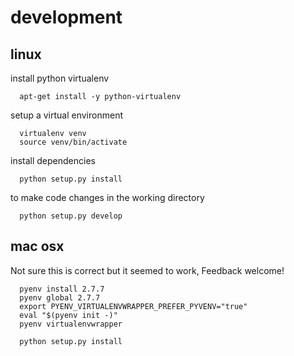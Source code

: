 
development 
=================

linux
--------------------


install python virtualenv 

      apt-get install -y python-virtualenv

setup a virtual environment

      virtualenv venv
      source venv/bin/activate

install dependencies

      python setup.py install

to make code changes in the working directory 

      python setup.py develop

mac osx
--------------------

Not sure this is correct but it seemed to work, Feedback welcome!

      pyenv install 2.7.7
      pyenv global 2.7.7
      export PYENV_VIRTUALENVWRAPPER_PREFER_PYVENV="true"
      eval "$(pyenv init -)"
      pyenv virtualenvwrapper

      python setup.py install
